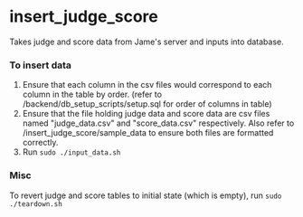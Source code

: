 # insert_judge_score
Takes judge and score data from Jame's server and inputs into database.

### To insert data
1. Ensure that each column in the csv files would correspond to each column in the table by order. (refer to /backend/db_setup_scripts/setup.sql for order of columns in table)
2. Ensure that the file holding judge data and score data are csv files named "judge_data.csv" and "score_data.csv" respectively. Also refer to /insert_judge_score/sample_data to ensure both files are formatted correctly.
3. Run ```sudo ./input_data.sh```

### Misc
To revert judge and score tables to initial state (which is empty), run ```sudo ./teardown.sh```

